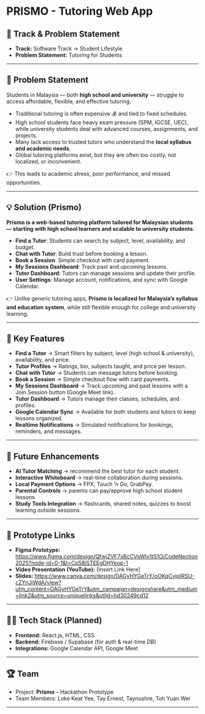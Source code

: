 # PRISMO - Tutoring Web App

## 📌 Track & Problem Statement
- **Track:** Software Track → Student Lifestyle
- **Problem Statement:** Tutoring for Students

---

## 📝 Problem Statement
Students in Malaysia — both **high school and university** — struggle to access affordable, flexible, and effective tutoring.

- Traditional tutoring is often expensive 💰 and tied to fixed schedules.  
- High school students face heavy exam pressure (SPM, IGCSE, UEC), while university students deal with advanced courses, assignments, and projects.  
- Many lack access to trusted tutors who understand the **local syllabus and academic needs**.  
- Global tutoring platforms exist, but they are often too costly, not localized, or inconvenient.  

👉 This leads to academic stress, poor performance, and missed opportunities.

---

## 💡 Solution (Prismo)
**Prismo is a web-based tutoring platform tailored for Malaysian students — starting with high school learners and scalable to university students.**

- **Find a Tutor**: Students can search by subject, level, availability, and budget.  
- **Chat with Tutor**: Build trust before booking a lesson.  
- **Book a Session**: Simple checkout with card payment.  
- **My Sessions Dashboard**: Track past and upcoming lessons.  
- **Tutor Dashboard**: Tutors can manage sessions and update their profile.  
- **User Settings**: Manage account, notifications, and sync with Google Calendar.  

👉 Unlike generic tutoring apps, **Prismo is localized for Malaysia’s syllabus and education system**, while still flexible enough for college and university learning.

---

## 🚀 Key Features
- **Find a Tutor** → Smart filters by subject, level (high school & university), availability, and price.
- **Tutor Profiles** → Ratings, bio, subjects taught, and price per lesson.
- **Chat with Tutor** → Students can message tutors before booking.
- **Book a Session** → Simple checkout flow with card payments.
- **My Sessions Dashboard** → Track upcoming and past lessons with a Join Session button (Google Meet link).
- **Tutor Dashboard** → Tutors manage their classes, schedules, and profiles.
- **Google Calendar Sync** → Available for both students and tutors to keep lessons organized.
- **Realtime Notifications** → Simulated notifications for bookings, reminders, and messages.

---

## 🔮 Future Enhancements
- **AI Tutor Matching** → recommend the best tutor for each student.  
- **Interactive Whiteboard** → real-time collaboration during sessions.  
- **Local Payment Options** → FPX, Touch ’n Go, GrabPay.  
- **Parental Controls** → parents can pay/approve high school student lessons.  
- **Study Tools Integration** → flashcards, shared notes, quizzes to boost learning outside sessions.

---

## 📂 Prototype Links
- **Figma Prototype:** https://www.figma.com/design/QfwjZVF7xBcCVsWlv1tS1O/CodeNection2025?node-id=0-1&t=Cp58iSTEEgDHYeop-1 
- **Video Presentation (YouTube):** [Insert Link Here]  
- **Slides:** https://www.canva.com/design/DAGyHYGeTrY/oOKqCvjpIRSU-cZYnJiWdA/view?utm_content=DAGyHYGeTrY&utm_campaign=designshare&utm_medium=link2&utm_source=uniquelinks&utlId=hd30249cd12

---

## 👨‍💻 Tech Stack (Planned)
- **Frontend:** React.js, HTML, CSS  
- **Backend:** Firebase / Supabase (for auth & real-time DB)  
- **Integrations:** Google Calendar API, Google Meet

---

## 🏆 Team
- Project: **Prismo** – Hackathon Prototype  
- Team Members: Loke Keat Yee, Tay Ernest, Taynushre, Toh Yuan Wei

---
